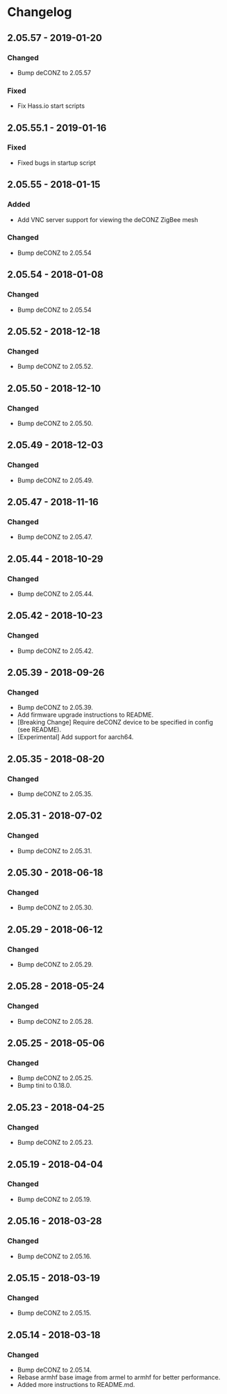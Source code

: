 # Changelog

## **2.05.57** - 2019-01-20
### Changed
- Bump deCONZ to 2.05.57
### Fixed
- Fix Hass.io start scripts

## **2.05.55.1** - 2019-01-16
### Fixed
- Fixed bugs in startup script

## **2.05.55** - 2018-01-15
### Added
- Add VNC server support for viewing the deCONZ ZigBee mesh
### Changed
- Bump deCONZ to 2.05.54

## **2.05.54** - 2018-01-08
### Changed
- Bump deCONZ to 2.05.54

## **2.05.52** - 2018-12-18
### Changed
- Bump deCONZ to 2.05.52.

## **2.05.50** - 2018-12-10
### Changed
- Bump deCONZ to 2.05.50.

## **2.05.49** - 2018-12-03
### Changed
- Bump deCONZ to 2.05.49.

## **2.05.47** - 2018-11-16
### Changed
- Bump deCONZ to 2.05.47.

## **2.05.44** - 2018-10-29
### Changed
- Bump deCONZ to 2.05.44.

## **2.05.42** - 2018-10-23
### Changed
- Bump deCONZ to 2.05.42.

## **2.05.39** - 2018-09-26
### Changed
- Bump deCONZ to 2.05.39.
- Add firmware upgrade instructions to README.
- [Breaking Change] Require deCONZ device to be specified in config (see README).
- [Experimental] Add support for aarch64.

## **2.05.35** - 2018-08-20
### Changed
- Bump deCONZ to 2.05.35.

## **2.05.31** - 2018-07-02
### Changed
- Bump deCONZ to 2.05.31.

## **2.05.30** - 2018-06-18
### Changed
- Bump deCONZ to 2.05.30.

## **2.05.29** - 2018-06-12
### Changed
- Bump deCONZ to 2.05.29.

## **2.05.28** - 2018-05-24
### Changed
- Bump deCONZ to 2.05.28.

## **2.05.25** - 2018-05-06
### Changed
- Bump deCONZ to 2.05.25.
- Bump tini to 0.18.0.

## **2.05.23** - 2018-04-25
### Changed
- Bump deCONZ to 2.05.23.

## **2.05.19** - 2018-04-04
### Changed
- Bump deCONZ to 2.05.19.

## **2.05.16** - 2018-03-28
### Changed
- Bump deCONZ to 2.05.16.

## **2.05.15** - 2018-03-19
### Changed
- Bump deCONZ to 2.05.15.

## **2.05.14** - 2018-03-18
### Changed
- Bump deCONZ to 2.05.14.
- Rebase armhf base image from armel to armhf for better performance.
- Added more instructions to README.md.
